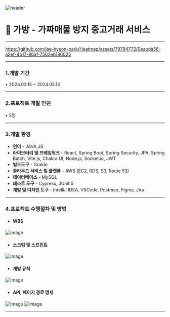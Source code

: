 ![header](https://capsule-render.vercel.app/api?type=Venom&color=auto&height=300&section=header&text=GABANG&fontSize=90)


# 💼 가방 - 가짜매물 방지 중고거래 서비스
---

https://github.com/jae-hyeon-park/Heatmap/assets/79794772/0eacda56-a2ef-4b17-86af-7502eb186025


---
### 1.개발 기간
• 2024.03.15 ~ 2024.05.13

---
### 2.프로젝트 개발 인원
• 5명

---
### 3.개발 환경
- **언어** - JAVA,JS
- **라이브러리 및 프레임워크** - React, Spring Boot, Spring Security, JPA, Spring Batch, Vite.js, Chakra UI, Node.js, Socket.io, JWT
- **빌드도구** - Gralde
- **클라우드 서비스 및 플랫폼** - AWS (EC2, RDS, S3, Route 53)
- **데이터베이스**  - MySQL
- **테스트 도구** - Cypress, JUnit 5
- **개발 및 디자인 도구** - IntelliJ IDEA, VSCode, Postman, Figma, Jira

---

### 4.프로젝트 수행절차 및 방법
- #### WBS
![image](https://github.com/jae-hyeon-park/Gabang/assets/79794772/ef5afc41-503d-45ea-a67a-c3bdb88813fe)

- #### 스크럼 및 스프린트
![image](https://github.com/jae-hyeon-park/Gabang/assets/79794772/9bb1a04b-dfe3-48d2-8d66-74c1a96d193c)

- #### 개발 규칙
![image](https://github.com/jae-hyeon-park/Gabang/assets/79794772/5778e8d7-cc1c-45e9-a006-94c1c6bae2dc)

- #### API, 페이지 경로 명세
![image](https://github.com/jae-hyeon-park/Gabang/assets/79794772/3a03a1fa-e2b6-48f9-97e6-d62d1b722e16)
![image](https://github.com/jae-hyeon-park/Gabang/assets/79794772/8c1741bb-8fa8-41cd-a4db-52aec8878ffc)


---
